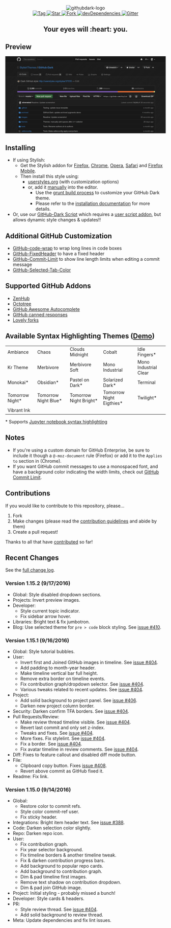<p align="center">
  <img alt="githubdark-logo" src="https://rawgit.com/StylishThemes/logos/master/github.dark/githubdark-mini.svg" width="580">
  <br>
  <a href="https://github.com/StylishThemes/GitHub-Dark/tags">
    <img src="https://img.shields.io/github/tag/StylishThemes/GitHub-Dark.svg?label=%20tag%20" alt="Tag">
  </a>
  <a href="https://github.com/StylishThemes/GitHub-Dark/stargazers">
    <img src="http://github-svg-buttons.herokuapp.com/star.svg?user=StylishThemes&repo=GitHub-Dark&style=flat&background=007ec6" alt="Star">
  </a>
  <a href="http://github.com/StylishThemes/GitHub-Dark/fork">
    <img src="http://github-svg-buttons.herokuapp.com/fork.svg?user=StylishThemes&repo=GitHub-Dark&style=flat&background=007ec6" alt="Fork">
  </a>
  <a href="https://david-dm.org/StylishThemes/GitHub-Dark?type=dev">
    <img src="https://img.shields.io/david/dev/StylishThemes/GitHub-Dark.svg?label=%20devDependencies%20" alt="devDependencies">
  </a>
  <a href="https://gitter.im/StylishThemes/GitHub-Dark">
    <img src="https://img.shields.io/gitter/room/StylishThemes/Github-Dark.js.svg?maxAge=2592000" alt="Gitter">
  </a>
</p>
<h2 align="center">Your eyes will :heart: you.</h2>

## Preview
![](./images/screenshots/after_blue.png)

## Installing

* If using Stylish:
  * Get the Stylish addon for [Firefox](https://addons.mozilla.org/en-US/firefox/addon/2108/), [Chrome](https://chrome.google.com/extensions/detail/fjnbnpbmkenffdnngjfgmeleoegfcffe), [Opera](https://addons.opera.com/en/extensions/details/stylish/), [Safari](http://sobolev.us/stylish/) and [Firefox Mobile](https://addons.mozilla.org/en-US/firefox/addon/2108/).
  * Then install this style using:
    * [userstyles.org](http://userstyles.org/styles/37035) (with customization options)
    * or, add it [manually](https://raw.githubusercontent.com/StylishThemes/GitHub-Dark/master/github-dark.css) into the editor.
      * Use the [grunt build process](https://github.com/StylishThemes/GitHub-Dark/wiki/Build) to customize your GitHub Dark theme.
      * Please refer to the [installation documentation](https://github.com/StylishThemes/GitHub-Dark/wiki/Install) for more details.
* Or, use our [GitHub-Dark Script](https://github.com/StylishThemes/GitHub-Dark-Script) which requires a [user script addon](https://github.com/StylishThemes/GitHub-Dark-Script/wiki/Install), but allows dynamic style changes & updates:bangbang:

## Additional GitHub Customization

* [GitHub-code-wrap](https://github.com/StylishThemes/GitHub-code-wrap) to wrap long lines in code boxes
* [GitHub-FixedHeader](https://github.com/StylishThemes/GitHub-FixedHeader) to have a fixed header
* [GitHub-Commit-Limit](https://github.com/StylishThemes/GitHub-Commit-Limit) to show line length limits when editing a commit message
* [GitHub-Selected-Tab-Color](https://github.com/StylishThemes/GitHub-Selected-Tab-Color)

## Supported GitHub Addons

* [ZenHub](https://www.zenhub.io/)
* [Octotree](https://github.com/buunguyen/octotree/#octotree)
* [GitHub Awesome Autocomplete](https://github.com/algolia/github-awesome-autocomplete)
* [GitHub canned responses](https://github.com/notwaldorf/github-canned-responses#how-to-get-it)
* [Lovely forks](https://github.com/musically-ut/lovely-forks#lovely-forks)

## Available Syntax Highlighting Themes ([Demo](https://stylishthemes.github.io/GitHub-Dark/))

|                 |                      |                        |                          |                       |
|-----------------|----------------------|------------------------|--------------------------|-----------------------|
| Ambiance        | Chaos                | Clouds Midnight        | Cobalt                   | Idle Fingers*         |
| Kr Theme        | Merbivore            | Merbivore Soft         | Mono Industrial          | Mono Industrial Clear |
| Monokai*        | Obsidian*            | Pastel on Dark*        | Solarized Dark*          | Terminal              |
| Tomorrow Night* | Tomorrow Night Blue* | Tomorrow Night Bright* | Tomorrow Night Eigthies* | Twilight*             |
| Vibrant Ink     |                      |                        |                          |                       |

\* Supports [Jupyter notebook syntax highlighting](https://github.com/sujitpal/statlearning-notebooks/blob/master/src/chapter2.ipynb)

## Notes

* If you're using a custom domain for GitHub Enterprise, be sure to include it though a `@-moz-document` rule (Firefox) or add it to the `Applies to` section in (Chrome).
* If you want GitHub commit messages to use a monospaced font, and have a background color indicating the width limits, check out [GitHub Commit Limit](https://github.com/StylishThemes/GitHub-Commit-Limit).

## Contributions

If you would like to contribute to this repository, please...

1. Fork
2. Make changes (please read the [contribution guidelines](./.github/CONTRIBUTING.md) and abide by them)
3. Create a pull request!

Thanks to all that have [contributed](./AUTHORS) so far!

## Recent Changes

See the [full change log](https://github.com/StylishThemes/GitHub-Dark/wiki).

### Version 1.15.2 (9/17/2016)

* Global: Style disabled dropdown sections.
* Projects: Invert preview images.
* Developer:
  * Style current topic indicator.
  * Fix sidebar arrow hover.
* Libraries: Bright text & fix jumbotron.
* Blog: Use selected theme for `pre > code` block styling. See [issue #410](https://github.com/StylishThemes/GitHub-Dark/issues/410).

### Version 1.15.1 (9/16/2016)

* Global: Style tutorial bubbles.
* User:
  * Invert first and Joined GitHub images in timeline. See [issue #404](https://github.com/StylishThemes/GitHub-Dark/issues/404).
  * Add padding to month-year header.
  * Make timeline vertical bar full height.
  * Remove extra border on timeline events.
  * Fix contribution graph/dropdown selector. See [issue #404](https://github.com/StylishThemes/GitHub-Dark/issues/404).
  * Various tweaks related to recent updates. See [issue #404](https://github.com/StylishThemes/GitHub-Dark/issues/404).
* Project:
  * Add solid background to project panel. See [issue #406](https://github.com/StylishThemes/GitHub-Dark/issues/406).
  * Darken new project column border.
* Security: Darken confirm TFA borders. See [issue #404](https://github.com/StylishThemes/GitHub-Dark/issues/404).
* Pull Requests/Review:
  * Make review thread timeline visible. See [issue #404](https://github.com/StylishThemes/GitHub-Dark/issues/404).
  * Revert last commit and only set z-index.
  * Tweaks and fixes. See [issue #404](https://github.com/StylishThemes/GitHub-Dark/issues/404).
  * More fixes. Fix stylelint. See [issue #404](https://github.com/StylishThemes/GitHub-Dark/issues/404).
  * Fix a border. See [issue #404](https://github.com/StylishThemes/GitHub-Dark/issues/404).
  * Fix avatar timeline in review comments. See [issue #404](https://github.com/StylishThemes/GitHub-Dark/issues/404).
* Diff: Fixes to feature callout and disabled diff mode button.
* File:
  * Clipboard copy button. Fixes [issue #408](https://github.com/StylishThemes/GitHub-Dark/issues/408).
  * Revert above commit as GitHub fixed it.
* Readme: Fix link.

### Version 1.15.0 (9/14/2016)

* Global:
  * Restore color to commit refs.
  * Style color commit-ref user.
  * Fix sticky header.
* Integrations: Bright item header text. See [issue #388](https://github.com/StylishThemes/GitHub-Dark/issues/388).
* Code: Darken selection color slightly.
* Repo: Darken repo icon.
* User:
  * Fix contribution graph.
  * Fix year selector background.
  * Fix timeline borders & another timeline tweak.
  * Fix & darken contribution progress bars.
  * Add background to popular repo cards.
  * Add background to contribution graph.
  * Dim & pad timeline first images.
  * Remove text shadow on contribution dropdown.
  * Dim & pad join GitHub image.
* Project: Initial styling - probably missed a bunch!
* Developer: Style cards & headers.
* PR:
  * Style review thread. See [issue #404](https://github.com/StylishThemes/GitHub-Dark/issues/404).
  * Add solid background to review thread.
* Meta: Update dependencies and fix lint issues.
